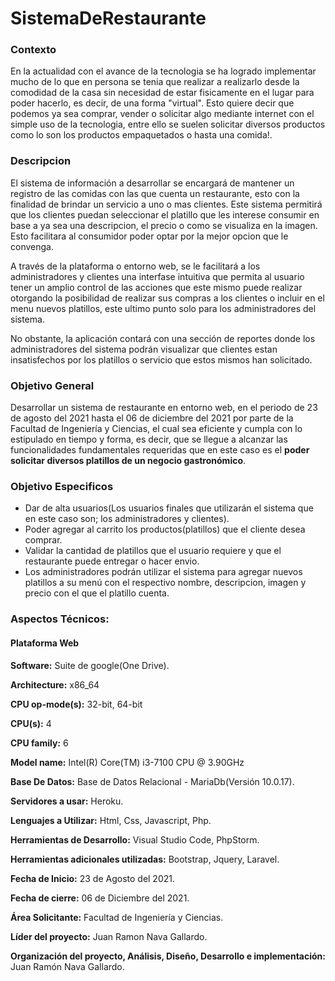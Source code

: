 # SistemaDeRestaurante

### Contexto
En la actualidad con el avance de la tecnologia se ha logrado implementar mucho de lo que en persona se tenia que realizar a realizarlo desde la comodidad de la casa sin necesidad de estar fisicamente en el lugar para poder hacerlo, es decir, de una forma "virtual". Esto quiere decir que podemos ya sea comprar, vender o solicitar algo mediante internet con el simple uso de la tecnologia, entre ello se suelen solicitar diversos productos como lo son los productos empaquetados o hasta una comida!.

### Descripcion
El sistema de información a desarrollar se encargará de mantener un registro de las comidas con las que cuenta un restaurante, esto con la finalidad de brindar un servicio a uno o mas clientes.
Este sistema permitirá que los clientes puedan seleccionar el platillo que les interese consumir en base a ya sea una descripcion, el precio o como se visualiza en la imagen. Esto facilitara al consumidor poder optar por la mejor opcion que le convenga.

A través de la plataforma o entorno web, se le facilitará a los administradores y clientes una interfase intuitiva que permita al usuario tener un amplio control de las acciones que este mismo puede realizar otorgando la posibilidad de realizar sus compras a los clientes o incluir en el menu nuevos platillos, este ultimo punto solo para los administradores del sistema.

No obstante, la aplicación contará con una sección de reportes donde los administradores del sistema podrán visualizar que clientes estan insatisfechos por los platillos o servicio que estos mismos han solicitado.


### Objetivo General
Desarrollar un sistema de restaurante en entorno web, en el periodo de 23 de agosto del 2021 hasta el 06 de diciembre del 2021 por parte de la Facultad de Ingeniería y Ciencias, el cual sea eficiente y cumpla con lo estipulado en tiempo y forma, es decir, que se llegue a alcanzar las funcionalidades fundamentales requeridas que en este caso es el **poder solicitar diversos platillos de un negocio gastronómico**.

### Objetivo Especificos
  * Dar de alta usuarios(Los usuarios finales que utilizarán el sistema que en este caso son; los administradores y clientes). 
  * Poder agregar al carrito los productos(platillos) que el cliente desea comprar.
  * Validar la cantidad de platillos que el usuario requiere y que el restaurante puede entregar o hacer envio.
  * Los administradores podrán utilizar el sistema para agregar nuevos platillos a su menú con el respectivo nombre, descripcion, imagen y precio con el     que el platillo cuenta.

### Aspectos Técnicos:

#### **Plataforma Web**

**Software:** Suite de google(One Drive).

**Architecture:**                	x86_64

**CPU op-mode(s):**              	32-bit, 64-bit

**CPU(s):**                      	4

**CPU family:**                  	6

**Model name:**             	     Intel(R) Core(TM) i3-7100 CPU @ 3.90GHz

**Base De Datos:** Base de Datos Relacional - MariaDb(Versión 10.0.17).

**Servidores a usar:** Heroku.

**Lenguajes a Utilizar:** Html, Css, Javascript, Php.

**Herramientas de Desarrollo:** Visual Studio Code, PhpStorm.

**Herramientas adicionales utilizadas:** Bootstrap, Jquery, Laravel.

**Fecha de Inicio:** 23 de Agosto del 2021.

**Fecha de cierre:** 06 de Diciembre del 2021.

**Área Solicitante:** Facultad de Ingeniería y Ciencias.

**Líder del proyecto:** Juan Ramon Nava Gallardo.

**Organización del proyecto, Análisis, Diseño, Desarrollo e implementación:** Juan Ramón Nava Gallardo.

